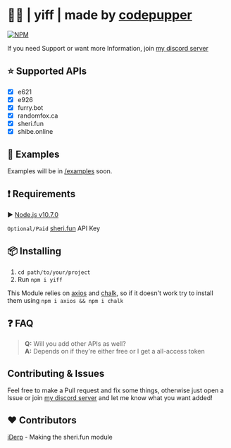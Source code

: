 # 🦊🐺 | yiff | made by [codepupper](https://werewovles-yiff.me "my homepage")

[![NPM](https://nodei.co/npm/yiff.png)](https://nodei.co/npm/yiff/)

If you need Support or want more Information, join [my discord server](https://discord.gg/He2822y "a link to my discord server")

## ⭐️ Supported APIs

- [x] e621
- [x] e926
- [x] furry.bot
- [x] randomfox.ca
- [x] sheri.fun
- [x] shibe.online

## 📝 Examples

Examples will be in [/examples](https://github.com/yiff/tree/master/examples "a link to the examples, once they're there") soon.

## ❗️ Requirements

▶️ [Node.js v10.7.0](https://nodejs.org/en/ "A link to the node.js website")

`Optional/Paid` [sheri.fun](https://sheri.fun/ "A link to the node.js website") API Key

## 📦 Installing

1. `cd path/to/your/project`
2. Run `npm i yiff`

This Module relies on [axios](https://npmjs.org/package/axios "A link to the axios package on npm") and [chalk](https://npmjs.org/package/chalk "A link to the chalk package on npm"), so if it doesn't work try to install them using `npm i axios && npm i chalk`

## ❓ FAQ

> **Q:** Will you add other APIs as well?\
> **A:** Depends on if they're either free or I get a all-access token

## Contributing & Issues

Feel free to make a Pull request and fix some things, otherwise just open a Issue or join [my discord server](https://discord.gg/He2822y) and let me know what you want added!

## ❤️ Contributors

[iDerp](https://github.com) - Making the sheri.fun module